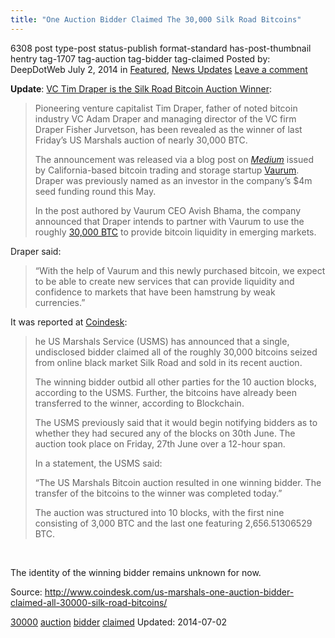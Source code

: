 ```yaml
---
title: "One Auction Bidder Claimed The 30,000 Silk Road Bitcoins"
---
```


6308 post type-post status-publish format-standard has-post-thumbnail hentry  tag-1707 tag-auction tag-bidder tag-claimed 
Posted by: DeepDotWeb
<span>July 2, 2014</span>
<span>in <a href="https://www.deepdotweb.com/category/deepdot-news/" rel="category tag">Featured</a>, <a href="https://www.deepdotweb.com/category/news-updates/" rel="category tag">News Updates</a></span>
<a href="/2014/07/02/one-auction-bidder-claimed-30000-silk-road-bitcoins/#respond">Leave a comment</a></span>
</p>
<p><strong>Update</strong>: <a href="http://www.coindesk.com/tim-draper-revealed-silk-road-bitcoin-auction-winner/">VC Tim Draper is the Silk Road Bitcoin Auction Winner</a>:</p>
<blockquote><p>Pioneering venture capitalist Tim Draper, father of noted bitcoin industry VC Adam Draper and managing director of the VC firm Draper Fisher Jurvetson, has been revealed as the winner of last Friday’s US Marshals auction of nearly 30,000 BTC.</p>
<p>The announcement was released via a blog post on <a href="https://medium.com/@vaurum/tim-draper-wins-govt-auction-partners-with-vaurum-to-provide-bitcoin-liquidity-in-emerging-markets-88f04a1d8598" target="_blank"><em>Medium</em></a> issued by California-based bitcoin trading and storage startup <a href="http://www.coindesk.com/bitcoin-trading-platform-vaurum-raises-4m-seed-funding/">Vaurum</a>. Draper was previously named as an investor in the company’s $4m seed funding round this May.</p>
<p>In the post authored by Vaurum CEO Avish Bhama, the company announced that Draper intends to partner with Vaurum to use the roughly <a href="http://www.coindesk.com/price/">30,000 BTC</a> to provide bitcoin liquidity in emerging markets.</p></blockquote>
<p>Draper said:</p>
<blockquote><p>“With the help of Vaurum and this newly purchased bitcoin, we expect to be able to create new services that can provide liquidity and confidence to markets that have been hamstrung by weak currencies.”</p></blockquote>
<p>It was reported at <a href="http://www.coindesk.com/us-marshals-one-auction-bidder-claimed-all-30000-silk-road-bitcoins/">Coindesk</a>:</p>
<blockquote><p>he US Marshals Service (USMS) has announced that a single, undisclosed bidder claimed all of the roughly 30,000 bitcoins seized from online black market Silk Road and sold in its recent auction.</p>
<p>The winning bidder outbid all other parties for the 10 auction blocks, according to the USMS. Further, the bitcoins have already been transferred to the winner, according to Blockchain.</p>
<p>The USMS previously said that it would begin notifying bidders as to whether they had secured any of the blocks on 30th June. The auction took place on Friday, 27th June over a 12-hour span.</p>
<p>In a statement, the USMS said:</p>
<p>“The US Marshals Bitcoin auction resulted in one winning bidder. The transfer of the bitcoins to the winner was completed today.”</p>
<p>The auction was structured into 10 blocks, with the first nine consisting of 3,000 BTC and the last one featuring 2,656.51306529 BTC.</p></blockquote>
<p>&nbsp;</p>
<p>The identity of the winning bidder remains unknown for now.</p>
<p>Source: <a href="http://www.coindesk.com/us-marshals-one-auction-bidder-claimed-all-30000-silk-road-bitcoins/" target="_blank">http://www.coindesk.com/us-marshals-one-auction-bidder-claimed-all-30000-silk-road-bitcoins/</a></p>
</div>
<a href="https://www.deepdotweb.com/tag/30000/" rel="tag">30000</a> <a href="https://www.deepdotweb.com/tag/auction/" rel="tag">auction</a> <a href="https://www.deepdotweb.com/tag/bidder/" rel="tag">bidder</a> <a href="https://www.deepdotweb.com/tag/claimed/" rel="tag">claimed</a> </span> 
Updated: 2014-07-02
    
